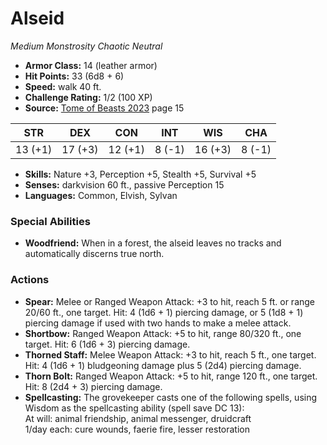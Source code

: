 # Alseid

*Medium* *Monstrosity* *Chaotic Neutral*

- **Armor Class:** 14 (leather armor)
- **Hit Points:** 33 (6d8 + 6)
- **Speed:** walk 40 ft.
- **Challenge Rating:** 1/2 (100 XP)
- **Source:** [Tome of Beasts 2023](https://koboldpress.com/kpstore/product/tome-of-beasts-1-2023-edition/) page 15

| STR | DEX | CON | INT | WIS | CHA |
| --- | --- | --- | --- | --- | --- |
| 13 (+1) | 17 (+3) | 12 (+1) | 8 (-1) | 16 (+3) | 8 (-1) |

- **Skills:** Nature +3, Perception +5, Stealth +5, Survival +5
- **Senses:** darkvision 60 ft., passive Perception 15
- **Languages:** Common, Elvish, Sylvan
### Special Abilities
- **Woodfriend:** When in a forest, the alseid leaves no tracks and automatically discerns true north.
### Actions
- **Spear:** Melee or Ranged Weapon Attack: +3 to hit, reach 5 ft. or range 20/60 ft., one target. Hit: 4 (1d6 + 1) piercing damage, or 5 (1d8 + 1) piercing damage if used with two hands to make a melee attack.
- **Shortbow:** Ranged Weapon Attack: +5 to hit, range 80/320 ft., one target. Hit: 6 (1d6 + 3) piercing damage.
- **Thorned Staff:** Melee Weapon Attack: +3 to hit, reach 5 ft., one target. Hit: 4 (1d6 + 1) bludgeoning damage plus 5 (2d4) piercing damage.
- **Thorn Bolt:** Ranged Weapon Attack: +5 to hit, range 120 ft., one target. Hit: 8 (2d4 + 3) piercing damage.
- **Spellcasting:** The grovekeeper casts one of the following spells, using Wisdom as the spellcasting ability (spell save DC 13):<br>At will: animal friendship, animal messenger, druidcraft<br>1/day each: cure wounds, faerie fire, lesser restoration
